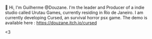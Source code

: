 👋 Hi, I'm Guilherme @Douzane.
I'm the leader and Producer of a indie studio called Urutau Games, currently residing in Rio de Janeiro.
I am currently developing Cursed, an survival horror psx game. The demo is available here : https://douzane.itch.io/cursed

<3
